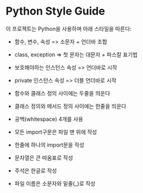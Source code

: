 # Python Style Guide

이 프로젝트는 Python을 사용하며 아래 스타일을 따른다:

- 함수, 변수, 속성 => 소문자 + 언더바 조합
- class, exception => 첫 문자는 대문자 + 파스칼 표기법
- 보호해야하는 인스턴스 속성 => 언더바로 시작
- private 인스턴스 속성 => 더블 언더바로 시작
- 함수와 클래스 정의 사이에는 두줄을 띄운다
- 클래스 정의와 메서드 정의 사이에는 한줄을 띄운다

- 공백(whitespace) 4개를 사용
- 모든 import구문은 파일 맨 위에 작성
- 한줄에 하나의 import문을 작성
- 문자열은 큰 따옴표로 작성
- 주석은 한글로 작성

- 파일 이름은 소문자와 밑줄(_)로 작성

